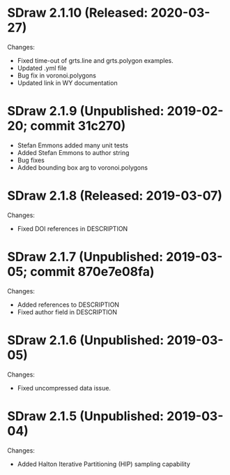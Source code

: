 SDraw 2.1.10 (Released: 2020-03-27)
==============

Changes:

* Fixed time-out of grts.line and grts.polygon 
examples. 
* Updated .yml file 
* Bug fix in voronoi.polygons
* Updated link in WY documentation


SDraw 2.1.9 (Unpublished: 2019-02-20; commit 31c270)
==============

* Stefan Emmons added many unit tests
* Added Stefan Emmons to author string
* Bug fixes
* Added bounding box arg to voronoi.polygons

SDraw 2.1.8 (Released: 2019-03-07)
==============

Changes:

* Fixed DOI references in DESCRIPTION

SDraw 2.1.7 (Unpublished: 2019-03-05; commit 870e7e08fa)
==============

Changes:

* Added references to DESCRIPTION
* Fixed author field in DESCRIPTION

SDraw 2.1.6 (Unpublished: 2019-03-05)
==============

Changes:

* Fixed uncompressed data issue.


SDraw 2.1.5 (Unpublished: 2019-03-04)
==============

Changes:

* Added Halton Iterative Partitioning (HIP) sampling capability
